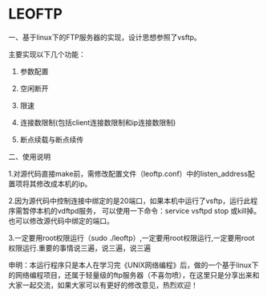 # LEOFTP

一、基于linux下的FTP服务器的实现，设计思想参照了vsftp。

主要实现以下几个功能：

1.	参数配置

2.	空闲断开

3.	限速

4.	连接数限制(包括client连接数限制和ip连接数限制)

5.	断点续载与断点续传


二、使用说明

1.对源代码直接make前，需修改配置文件（leoftp.conf）中的listen_address配置项将其修改成本机的ip。

2.因为源代码中控制连接中绑定的是20端口，如果本机中运行了vsftp，运行此程序需暂停本机的vdftpd服务，
可以使用一下命令：service vsftpd stop 或kill掉。也可以修改源代码中绑定的端口。

3.一定要用root权限运行（sudo ./leoftp）,一定要用root权限运行,一定要用root权限运行.重要的事情说三遍，说三遍，说三遍

申明：本运行程序只是本人在学习完《UNIX网络编程》后，做的一个基于linux下的网络编程项目，还属于轻量级的ftp服务器（不喜勿喷），在这里只是分享出来和大家一起交流，如果大家可以有更好的修改意见，热烈欢迎！

